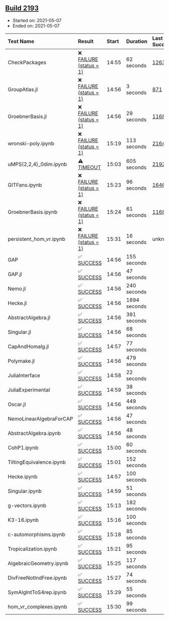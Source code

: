 ## [Build 2193](https://oscarci.mathematik.uni-kl.de/job/oscar-stable/2193/)

* Started on: 2021-05-07
* Ended on: 2021-05-07

| Test Name    | Result | Start | Duration | Last Success | First Failure |
|:-------------|:-------|:------|:---------|:-------------|:--------------|
| CheckPackages | ❌ [FAILURE (status = 1)](https://oscarci.mathematik.uni-kl.de/job/oscar-stable/2193/artifact/logs/build-2193/CheckPackages.log) | 14:55 | 62 seconds | [1263](https://oscarci.mathematik.uni-kl.de/job/oscar-stable/1263/) | [1264](https://oscarci.mathematik.uni-kl.de/job/oscar-stable/1264/) |
| GroupAtlas.jl | ❌ [FAILURE (status = 1)](https://oscarci.mathematik.uni-kl.de/job/oscar-stable/2193/artifact/logs/build-2193/GroupAtlas.jl.log) | 14:56 | 3 seconds | [871](https://oscarci.mathematik.uni-kl.de/job/oscar-stable/871/) | [872](https://oscarci.mathematik.uni-kl.de/job/oscar-stable/872/) |
| GroebnerBasis.jl | ❌ [FAILURE (status = 1)](https://oscarci.mathematik.uni-kl.de/job/oscar-stable/2193/artifact/logs/build-2193/GroebnerBasis.jl.log) | 14:56 | 29 seconds | [1168](https://oscarci.mathematik.uni-kl.de/job/oscar-stable/1168/) | [1169](https://oscarci.mathematik.uni-kl.de/job/oscar-stable/1169/) |
| wronski-poly.ipynb | ❌ [FAILURE (status = 1)](https://oscarci.mathematik.uni-kl.de/job/oscar-stable/2193/artifact/logs/build-2193/wronski-poly.ipynb.log) | 15:19 | 113 seconds | [2164](https://oscarci.mathematik.uni-kl.de/job/oscar-stable/2164/) | [2165](https://oscarci.mathematik.uni-kl.de/job/oscar-stable/2165/) |
| uMPS(2,2,4)_0dim.ipynb | ⚠ [TIMEOUT](https://oscarci.mathematik.uni-kl.de/job/oscar-stable/2193/artifact/logs/build-2193/uMPS-2-2-4-_0dim.ipynb.log) | 15:03 | 605 seconds | [2192](https://oscarci.mathematik.uni-kl.de/job/oscar-stable/2192/) | [2193](https://oscarci.mathematik.uni-kl.de/job/oscar-stable/2193/) |
| GITFans.ipynb | ❌ [FAILURE (status = 1)](https://oscarci.mathematik.uni-kl.de/job/oscar-stable/2193/artifact/logs/build-2193/GITFans.ipynb.log) | 15:23 | 96 seconds | [1646](https://oscarci.mathematik.uni-kl.de/job/oscar-stable/1646/) | [1647](https://oscarci.mathematik.uni-kl.de/job/oscar-stable/1647/) |
| GroebnerBasis.ipynb | ❌ [FAILURE (status = 1)](https://oscarci.mathematik.uni-kl.de/job/oscar-stable/2193/artifact/logs/build-2193/GroebnerBasis.ipynb.log) | 15:24 | 61 seconds | [1168](https://oscarci.mathematik.uni-kl.de/job/oscar-stable/1168/) | [1169](https://oscarci.mathematik.uni-kl.de/job/oscar-stable/1169/) |
| persistent_hom_vr.ipynb | ❌ [FAILURE (status = 1)](https://oscarci.mathematik.uni-kl.de/job/oscar-stable/2193/artifact/logs/build-2193/persistent_hom_vr.ipynb.log) | 15:31 | 16 seconds | unknown | unknown |
| GAP | ✅ [SUCCESS](https://oscarci.mathematik.uni-kl.de/job/oscar-stable/2193/artifact/logs/build-2193/GAP.log) | 14:56 | 155 seconds |  |  |
| GAP.jl | ✅ [SUCCESS](https://oscarci.mathematik.uni-kl.de/job/oscar-stable/2193/artifact/logs/build-2193/GAP.jl.log) | 14:56 | 47 seconds |  |  |
| Nemo.jl | ✅ [SUCCESS](https://oscarci.mathematik.uni-kl.de/job/oscar-stable/2193/artifact/logs/build-2193/Nemo.jl.log) | 14:56 | 240 seconds |  |  |
| Hecke.jl | ✅ [SUCCESS](https://oscarci.mathematik.uni-kl.de/job/oscar-stable/2193/artifact/logs/build-2193/Hecke.jl.log) | 14:56 | 1894 seconds |  |  |
| AbstractAlgebra.jl | ✅ [SUCCESS](https://oscarci.mathematik.uni-kl.de/job/oscar-stable/2193/artifact/logs/build-2193/AbstractAlgebra.jl.log) | 14:56 | 391 seconds |  |  |
| Singular.jl | ✅ [SUCCESS](https://oscarci.mathematik.uni-kl.de/job/oscar-stable/2193/artifact/logs/build-2193/Singular.jl.log) | 14:56 | 68 seconds |  |  |
| CapAndHomalg.jl | ✅ [SUCCESS](https://oscarci.mathematik.uni-kl.de/job/oscar-stable/2193/artifact/logs/build-2193/CapAndHomalg.jl.log) | 14:57 | 77 seconds |  |  |
| Polymake.jl | ✅ [SUCCESS](https://oscarci.mathematik.uni-kl.de/job/oscar-stable/2193/artifact/logs/build-2193/Polymake.jl.log) | 14:56 | 479 seconds |  |  |
| JuliaInterface | ✅ [SUCCESS](https://oscarci.mathematik.uni-kl.de/job/oscar-stable/2193/artifact/logs/build-2193/JuliaInterface.log) | 14:58 | 22 seconds |  |  |
| JuliaExperimental | ✅ [SUCCESS](https://oscarci.mathematik.uni-kl.de/job/oscar-stable/2193/artifact/logs/build-2193/JuliaExperimental.log) | 14:59 | 38 seconds |  |  |
| Oscar.jl | ✅ [SUCCESS](https://oscarci.mathematik.uni-kl.de/job/oscar-stable/2193/artifact/logs/build-2193/Oscar.jl.log) | 14:56 | 449 seconds |  |  |
| NemoLinearAlgebraForCAP | ✅ [SUCCESS](https://oscarci.mathematik.uni-kl.de/job/oscar-stable/2193/artifact/logs/build-2193/NemoLinearAlgebraForCAP.log) | 14:56 | 47 seconds |  |  |
| AbstractAlgebra.ipynb | ✅ [SUCCESS](https://oscarci.mathematik.uni-kl.de/job/oscar-stable/2193/artifact/logs/build-2193/AbstractAlgebra.ipynb.log) | 14:56 | 48 seconds |  |  |
| CohP1.ipynb | ✅ [SUCCESS](https://oscarci.mathematik.uni-kl.de/job/oscar-stable/2193/artifact/logs/build-2193/CohP1.ipynb.log) | 15:00 | 60 seconds |  |  |
| TiltingEquivalence.ipynb | ✅ [SUCCESS](https://oscarci.mathematik.uni-kl.de/job/oscar-stable/2193/artifact/logs/build-2193/TiltingEquivalence.ipynb.log) | 15:01 | 152 seconds |  |  |
| Hecke.ipynb | ✅ [SUCCESS](https://oscarci.mathematik.uni-kl.de/job/oscar-stable/2193/artifact/logs/build-2193/Hecke.ipynb.log) | 14:57 | 100 seconds |  |  |
| Singular.ipynb | ✅ [SUCCESS](https://oscarci.mathematik.uni-kl.de/job/oscar-stable/2193/artifact/logs/build-2193/Singular.ipynb.log) | 14:59 | 51 seconds |  |  |
| g-vectors.ipynb | ✅ [SUCCESS](https://oscarci.mathematik.uni-kl.de/job/oscar-stable/2193/artifact/logs/build-2193/g-vectors.ipynb.log) | 15:13 | 182 seconds |  |  |
| K3-16.ipynb | ✅ [SUCCESS](https://oscarci.mathematik.uni-kl.de/job/oscar-stable/2193/artifact/logs/build-2193/K3-16.ipynb.log) | 15:16 | 100 seconds |  |  |
| c-automorphisms.ipynb | ✅ [SUCCESS](https://oscarci.mathematik.uni-kl.de/job/oscar-stable/2193/artifact/logs/build-2193/c-automorphisms.ipynb.log) | 15:18 | 85 seconds |  |  |
| Tropicalization.ipynb | ✅ [SUCCESS](https://oscarci.mathematik.uni-kl.de/job/oscar-stable/2193/artifact/logs/build-2193/Tropicalization.ipynb.log) | 15:21 | 95 seconds |  |  |
| AlgebraicGeometry.ipynb | ✅ [SUCCESS](https://oscarci.mathematik.uni-kl.de/job/oscar-stable/2193/artifact/logs/build-2193/AlgebraicGeometry.ipynb.log) | 15:25 | 117 seconds |  |  |
| DivFreeNotIndFree.ipynb | ✅ [SUCCESS](https://oscarci.mathematik.uni-kl.de/job/oscar-stable/2193/artifact/logs/build-2193/DivFreeNotIndFree.ipynb.log) | 15:27 | 74 seconds |  |  |
| SymAlgIntToS4rep.ipynb | ✅ [SUCCESS](https://oscarci.mathematik.uni-kl.de/job/oscar-stable/2193/artifact/logs/build-2193/SymAlgIntToS4rep.ipynb.log) | 15:29 | 55 seconds |  |  |
| hom_vr_complexes.ipynb | ✅ [SUCCESS](https://oscarci.mathematik.uni-kl.de/job/oscar-stable/2193/artifact/logs/build-2193/hom_vr_complexes.ipynb.log) | 15:30 | 99 seconds |  |  |
